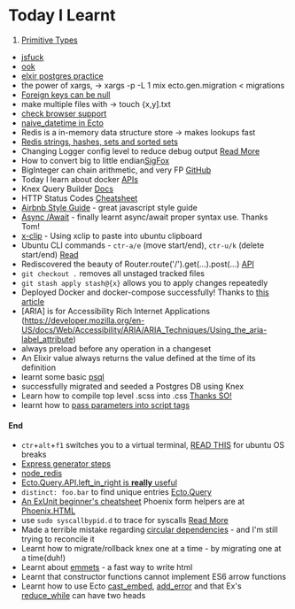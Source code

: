 Today I Learnt
===

1. [Primitive Types](https://hexdocs.pm/ecto/Ecto.Schema.html)
- [jsfuck](http://www.jsfuck.com/)
- [ook](https://www.splitbrain.org/services/ook)
- [elxir postgres practice](http://www.glydergun.com/diving-into-ecto/)
- the power of xargs, -> xargs -p -L 1 mix ecto.gen.migration < migrations
- [Foreign keys can be null](http://searchoracle.techtarget.com/answer/What-is-a-primary-key-Composite-PK-Foreign-key-Tuple)
- make multiple files with -> touch {x,y].txt
- [check browser support](https://caniuse.com/)
- [naive_datetime in Ecto](https://github.com/elixir-ecto/ecto/issues/1466)
- Redis is a in-memory data structure store -> makes lookups fast
- [Redis strings, hashes, sets and sorted sets](https://trello.com/c/chaFqznO)
- Changing Logger config level to reduce debug output [Read More](https://stackoverflow.com/questions/30297825/disable-elixir-ecto-debug-output)
- How to convert big to little endian[SigFox](https://digmat.freshdesk.com/support/solutions/articles/16000061215-decoding-the-oyster-sigfox-payload-examples)
- BigInteger can chain arithmetic, and very FP [GitHub](https://github.com/peterolson/BigInteger.js)
- Today I learn about docker [APIs](https://hub.docker.com/explore/)
- Knex Query Builder [Docs](http://knexjs.org/#Builder)
- HTTP Status Codes [Cheatsheet](https://httpstatuses.com/)
- [Airbnb Style Guide](https://github.com/airbnb/javascript#variables) - great javascript style guide
- [Async /Await](https://medium.com/@bluepnume/learn-about-promises-before-you-start-using-async-await-eb148164a9c8) - finally learnt async/await proper syntax use. Thanks Tom!
- [x-clip](https://askubuntu.com/questions/383462/unable-to-paste-with-xclip-outside-of-terminal) - Using xclip to paste into ubuntu clipboard
- Ubuntu CLI commands - `ctr-a/e` (move start/end), `ctr-u/k` (delete start/end) [Read](https://trello.com/c/5d7msXVC)
- Rediscovered the beauty of Router.route('/').get(...).post(...) [API](https://expressjs.com/en/guide/routing.html)
- `git checkout .` removes all unstaged tracked files
- `git stash apply stash@{x}` allows you to apply changes repeatedly
- Deployed Docker and docker-compose successfully! Thanks to [this article](https://medium.com/@nickpeleh/dockerizing-a-node-js-web-app-with-redis-and-postgresql-60ddc697b44)
- [ARIA] is for Accessibility Rich Internet Applications (https://developer.mozilla.org/en-US/docs/Web/Accessibility/ARIA/ARIA_Techniques/Using_the_aria-label_attribute)
- always preload before any operation in a changeset
- An Elixir value always returns the value defined at the time of its definition
- learnt some basic [psql](https://trello.com/c/3ZPR8Srg)
- successfully migrated and seeded a Postgres DB using Knex
- Learn how to compile top level .scss into .css [Thanks SO!](https://stackoverflow.com/questions/34896279/how-to-compile-scss-to-css-with-node-sass)
- learnt how to [pass parameters into script tags](https://stackoverflow.com/questions/16098397/pass-variables-to-javascript-in-expressjs)
#### End
- `ctr`+`alt`+`f1` switches you to a virtual terminal, [READ THIS](https://askubuntu.com/questions/474932/help-i-broke-ubuntu-by-uninstalling-compiz) for ubuntu OS breaks
- [Express generator steps](https://expressjs.com/en/starter/generator.html)
- [node_redis](https://github.com/NodeRedis/node_redis)
- [Ecto.Query.API.left_in_right is **really** useful](https://hexdocs.pm/ecto/Ecto.Query.API.html#in/2)
- `distinct: foo.bar` to find unique entries [Ecto.Query](https://hexdocs.pm/ecto/Ecto.Query.html#content)
- [An ExUnit beginner's cheatsheet](http://blog.lucidsimple.com/2016/01/31/exunit-cheat-sheet.html)
Phoenix form helpers are at [Phoenix.HTML](https://hexdocs.pm/phoenix_html/Phoenix.HTML.Form.html)
- use `sudo syscallbypid.d` to trace for syscalls [Read More](https://apple.stackexchange.com/questions/178281/how-to-investigate-high-kernel-task-memory-usage)
- Made a terrible mistake regarding [circular dependencies](https://www.reddit.com/r/elixir/comments/6zvsxd/avoiding_circular_dependencies_in_a_phoenix/?st=j99b3s3b&sh=ae0560b3) - and I'm still trying to reconcile it
- Learnt how to migrate/rollback knex one at a time - by migrating one at a time(duh\!)
- Learnt about [emmets](https://emmet.io/) - a fast way to write html
- Learnt that constructor functions cannot implement ES6 arrow functions
- Learnt how to use Ecto [cast_embed](https://hexdocs.pm/ecto/Ecto.Changeset.html#cast_embed/3), [add_error](https://hexdocs.pm/ecto/Ecto.Changeset.html#add_error) and that Ex's [reduce_while](https://hexdocs.pm/elixir/Enum.html#reduce_while/3) can have two heads
